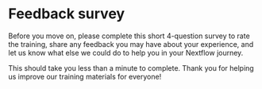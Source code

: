 # Feedback survey

Before you move on, please complete this short 4-question survey to rate the training, share any feedback you may have about your experience, and let us know what else we could do to help you in your Nextflow journey.

This should take you less than a minute to complete. Thank you for helping us improve our training materials for everyone!

<div data-tf-live="01JN3E01A2B3HF317JR9ANW7MY"></div><script src="//embed.typeform.com/next/embed.js"></script>
